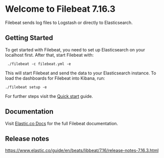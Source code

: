 # Welcome to Filebeat 7.16.3

Filebeat sends log files to Logstash or directly to Elasticsearch.

## Getting Started

To get started with Filebeat, you need to set up Elasticsearch on
your localhost first. After that, start Filebeat with:

     ./filebeat -c filebeat.yml -e

This will start Filebeat and send the data to your Elasticsearch
instance. To load the dashboards for Filebeat into Kibana, run:

    ./filebeat setup -e

For further steps visit the
[Quick start](https://www.elastic.co/guide/en/beats/filebeat/7.16/filebeat-installation-configuration.html) guide.

## Documentation

Visit [Elastic.co Docs](https://www.elastic.co/guide/en/beats/filebeat/7.16/index.html)
for the full Filebeat documentation.

## Release notes

https://www.elastic.co/guide/en/beats/libbeat/7.16/release-notes-7.16.3.html
